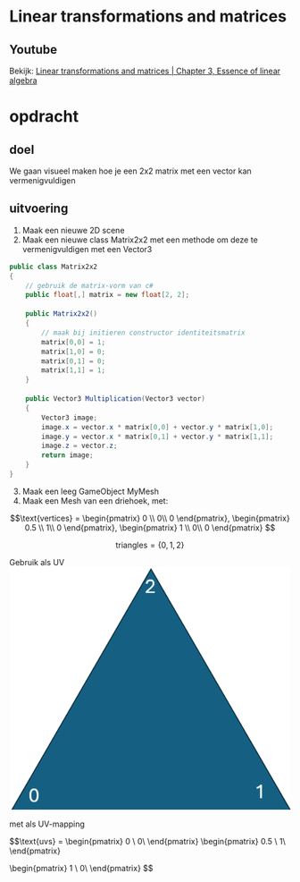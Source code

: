 # Linear transformations and matrices

## Youtube
Bekijk:
<a href="https://www.youtube.com/watch?v=kYB8IZa5AuE&list=PLZHQObOWTQDPD3MizzM2xVFitgF8hE_ab&index=3" target="blanc">Linear transformations and matrices | Chapter 3, Essence of linear algebra</a>  

# opdracht

## doel
We gaan visueel maken hoe je een 2x2 matrix met een vector kan vermenigvuldigen 


## uitvoering
1. Maak een nieuwe 2D scene
2. Maak een nieuwe class Matrix2x2 met een methode om deze te vermenigvuldigen met een Vector3
````csharp
public class Matrix2x2
{
    // gebruik de matrix-vorm van c#
    public float[,] matrix = new float[2, 2];

    public Matrix2x2()
    {
        // maak bij initieren constructor identiteitsmatrix
        matrix[0,0] = 1;
        matrix[1,0] = 0;
        matrix[0,1] = 0;
        matrix[1,1] = 1;
    }

    public Vector3 Multiplication(Vector3 vector)
    {
        Vector3 image;
        image.x = vector.x * matrix[0,0] + vector.y * matrix[1,0];
        image.y = vector.x * matrix[0,1] + vector.y * matrix[1,1];
        image.z = vector.z;
        return image;
    }
}
````

3. Maak een leeg GameObject MyMesh
4. Maak een Mesh van een driehoek, met:

$$\text{vertices} = \begin{pmatrix}
    0 \\
    0\\
    0
\end{pmatrix},
\begin{pmatrix}
    0.5 \\
    1\\
    0
\end{pmatrix},
\begin{pmatrix}
    1 \\
    0\\
    0
\end{pmatrix}
$$

$$\text{triangles} = \{0,1,2\}  $$

Gebruik als UV
<img src="images/Triangle.png">

met als UV-mapping

$$\text{uvs} =  \begin{pmatrix}
    0 \\
    0\\
\end{pmatrix}
\begin{pmatrix}
    0.5 \\
    1\\
\end{pmatrix}

\begin{pmatrix}
    1 \\
    0\\
\end{pmatrix}
 $$